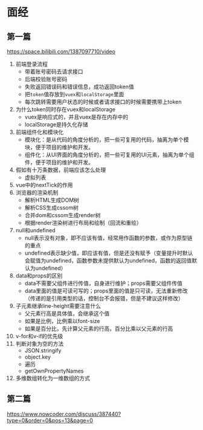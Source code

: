 # 面经
## 第一篇
https://space.bilibili.com/1387097710/video
1. 前端登录流程
    - 带着账号密码去请求接口
    - 后端校验账号密码
    - 失败返回错误码和错误信息，成功返回token值
    - 把`token`值存放到`vuex`和`localStorage`里面
    - 每次跳转需要用户状态的时候或者请求接口的时候需要携带上token
2. 为什么token同时存在vuex和localStorage
    - vuex是响应式的，并且vuex是存在内存中的
    - localStorage是持久化存储
3. 前端组件化和模块化
    - 模块化：是从代码的角度分析的，把一些可复用的代码，抽离为单个模块，便于项目的维护和开发。
    - 组件化：从UI界面的角度分析的，把一些可复用的UI元素，抽离为单个组件，便于项目的维护和开发。
4. 假如有十万条数据，前端应该怎么处理
    - 虚拟列表
5. vue中的nextTick的作用
6. 浏览器的渲染机制
    - 解析HTML生成DOM树
    - 解析CSS生成cssom树
    - 合并dom和cssom生成render树
    - 根据render渲染树进行布局和绘制（回流和重绘）
7. null和undefined
    - null表示没有对象，即不应该有值，经常用作函数的参数，或作为原型链的重点
    - undefined表示缺少值，即应该有值，但是还没有赋予（变量提升时默认会赋值为undefined，函数参数未提供默认为undefined，函数的返回值默认为undefined）
8. data和props的区别
    - data不需要父组件进行传值，自身进行维护；props需要父组件传值
    - data里面的值是可读可写的；props里面的值是只可读，无法重新修改（传递的是引用类型的话，控制台不会报错，但是不建议这样修改）
9. 子元素继承line-height需要注意什么
    - 父元素行高是具体值，会继承这个值
    - 如果是比例，比例乘以font-size
    - 如果是百分比，先计算父元素的行高，百分比乘以父元素的行高
10. v-for和v-if的优先级
11. 判断对象为空的方法
    - JSON.stringify
    - object.key
    - 遍历
    - getOwnPropertyNames
12. 多维数组转化为一维数组的方式

## 第二篇
https://www.nowcoder.com/discuss/387440?type=0&order=0&pos=13&page=0
